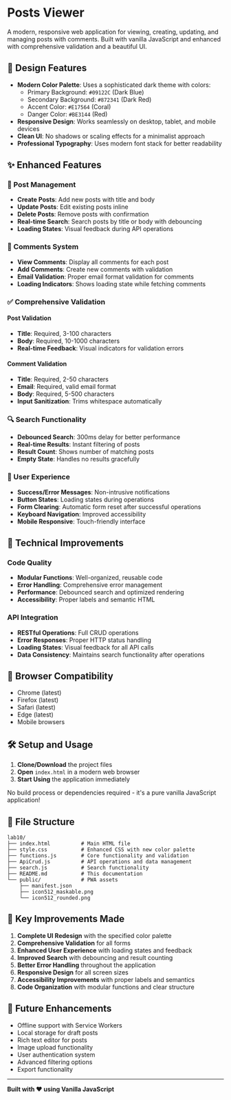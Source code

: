 # Posts Viewer

A modern, responsive web application for viewing, creating, updating, and managing posts with comments. Built with vanilla JavaScript and enhanced with comprehensive validation and a beautiful UI.

## 🎨 Design Features

- **Modern Color Palette**: Uses a sophisticated dark theme with colors:
  - Primary Background: `#09122C` (Dark Blue)
  - Secondary Background: `#872341` (Dark Red)
  - Accent Color: `#E17564` (Coral)
  - Danger Color: `#BE3144` (Red)
- **Responsive Design**: Works seamlessly on desktop, tablet, and mobile devices
- **Clean UI**: No shadows or scaling effects for a minimalist approach
- **Professional Typography**: Uses modern font stack for better readability

## ✨ Enhanced Features

### 📝 Post Management
- **Create Posts**: Add new posts with title and body
- **Update Posts**: Edit existing posts inline
- **Delete Posts**: Remove posts with confirmation
- **Real-time Search**: Search posts by title or body with debouncing
- **Loading States**: Visual feedback during API operations

### 💬 Comments System
- **View Comments**: Display all comments for each post
- **Add Comments**: Create new comments with validation
- **Email Validation**: Proper email format validation for comments
- **Loading Indicators**: Shows loading state while fetching comments

### ✅ Comprehensive Validation

#### Post Validation
- **Title**: Required, 3-100 characters
- **Body**: Required, 10-1000 characters
- **Real-time Feedback**: Visual indicators for validation errors

#### Comment Validation
- **Title**: Required, 2-50 characters
- **Email**: Required, valid email format
- **Body**: Required, 5-500 characters
- **Input Sanitization**: Trims whitespace automatically

### 🔍 Search Functionality
- **Debounced Search**: 300ms delay for better performance
- **Real-time Results**: Instant filtering of posts
- **Result Count**: Shows number of matching posts
- **Empty State**: Handles no results gracefully

### 🎯 User Experience
- **Success/Error Messages**: Non-intrusive notifications
- **Button States**: Loading states during operations
- **Form Clearing**: Automatic form reset after successful operations
- **Keyboard Navigation**: Improved accessibility
- **Mobile Responsive**: Touch-friendly interface

## 🚀 Technical Improvements

### Code Quality
- **Modular Functions**: Well-organized, reusable code
- **Error Handling**: Comprehensive error management
- **Performance**: Debounced search and optimized rendering
- **Accessibility**: Proper labels and semantic HTML

### API Integration
- **RESTful Operations**: Full CRUD operations
- **Error Responses**: Proper HTTP status handling
- **Loading States**: Visual feedback for all API calls
- **Data Consistency**: Maintains search functionality after operations

## 📱 Browser Compatibility

- Chrome (latest)
- Firefox (latest)
- Safari (latest)
- Edge (latest)
- Mobile browsers

## 🛠️ Setup and Usage

1. **Clone/Download** the project files
2. **Open** `index.html` in a modern web browser
3. **Start Using** the application immediately

No build process or dependencies required - it's a pure vanilla JavaScript application!

## 📁 File Structure

```
lab10/
├── index.html          # Main HTML file
├── style.css           # Enhanced CSS with new color palette
├── functions.js        # Core functionality and validation
├── ApiCrud.js          # API operations and data management
├── search.js           # Search functionality
├── README.md           # This documentation
└── public/             # PWA assets
    ├── manifest.json
    ├── icon512_maskable.png
    └── icon512_rounded.png
```

## 🎯 Key Improvements Made

1. **Complete UI Redesign** with the specified color palette
2. **Comprehensive Validation** for all forms
3. **Enhanced User Experience** with loading states and feedback
4. **Improved Search** with debouncing and result counting
5. **Better Error Handling** throughout the application
6. **Responsive Design** for all screen sizes
7. **Accessibility Improvements** with proper labels and semantics
8. **Code Organization** with modular functions and clear structure

## 🔧 Future Enhancements

- Offline support with Service Workers
- Local storage for draft posts
- Rich text editor for posts
- Image upload functionality
- User authentication system
- Advanced filtering options
- Export functionality

---

**Built with ❤️ using Vanilla JavaScript** 